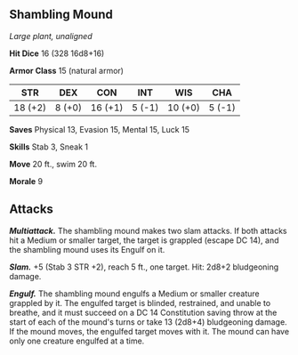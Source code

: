 ## Shambling Mound

*Large plant, unaligned*

**Hit Dice** 16 (328 16d8+16)

**Armor Class** 15 (natural armor)

| STR     | DEX     | CON     | INT     | WIS     | CHA     |
|---------|---------|---------|---------|---------|---------|
| 18 (+2) |  8 (+0) | 16 (+1) |  5 (-1) | 10 (+0) |  5 (-1) |

**Saves** Physical 13, Evasion 15, Mental 15, Luck 15

**Skills** Stab 3, Sneak 1

**Move** 20 ft., swim 20 ft.

**Morale** 9

## Attacks

***Multiattack.*** The shambling mound makes two slam attacks. If both attacks hit a Medium or smaller target, the target is grappled (escape DC 14), and the shambling mound uses its Engulf on it.

***Slam.*** +5 (Stab 3 STR +2), reach 5 ft., one target. Hit: 2d8+2 bludgeoning damage.

***Engulf.*** The shambling mound engulfs a Medium or smaller creature grappled by it. The engulfed target is blinded, restrained, and unable to breathe, and it must succeed on a DC 14 Constitution saving throw at the start of each of the mound's turns or take 13 (2d8+4) bludgeoning damage. If the mound moves, the engulfed target moves with it. The mound can have only one creature engulfed at a time.

